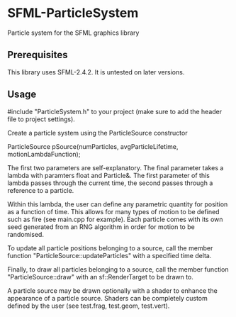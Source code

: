 # SFML-ParticleSystem
Particle system for the SFML graphics library

## Prerequisites

This library uses SFML-2.4.2. It is untested on later versions.

## Usage

#include "ParticleSystem.h" to your project (make sure to add the header file to project settings).

Create a particle system using the ParticleSource constructor

ParticleSource pSource(numParticles, avgParticleLifetime, motionLambdaFunction);

The first two parameters are self-explanatory. The final parameter takes a lambda with paramters float and Particle&. The first parameter of this lambda passes through the current time, the second passes through a reference to a particle.

Within this lambda, the user can define any parametric quantity for position as a function of time. This allows for many types of motion to be defined such as fire (see main.cpp for example). Each particle comes with its own seed generated from an RNG algorithm in order for motion to be randomised.

To update all particle positions belonging to a source, call the member function "ParticleSource::updateParticles" with a specified time delta.

Finally, to draw all particles belonging to a source, call the member function "ParticleSource::draw" with an sf::RenderTarget to be drawn to. 

A particle source may be drawn optionally with a shader to enhance the appearance of a particle source. Shaders can be completely custom defined by the user (see test.frag, test.geom, test.vert).